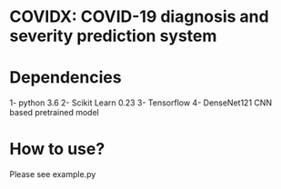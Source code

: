 # COVIDX: COVID-19 diagnosis and severity prediction system

# Dependencies 

1- python 3.6
2- Scikit Learn 0.23
3- Tensorflow 
4- DenseNet121 CNN based pretrained model

# How to use?
Please see example.py
